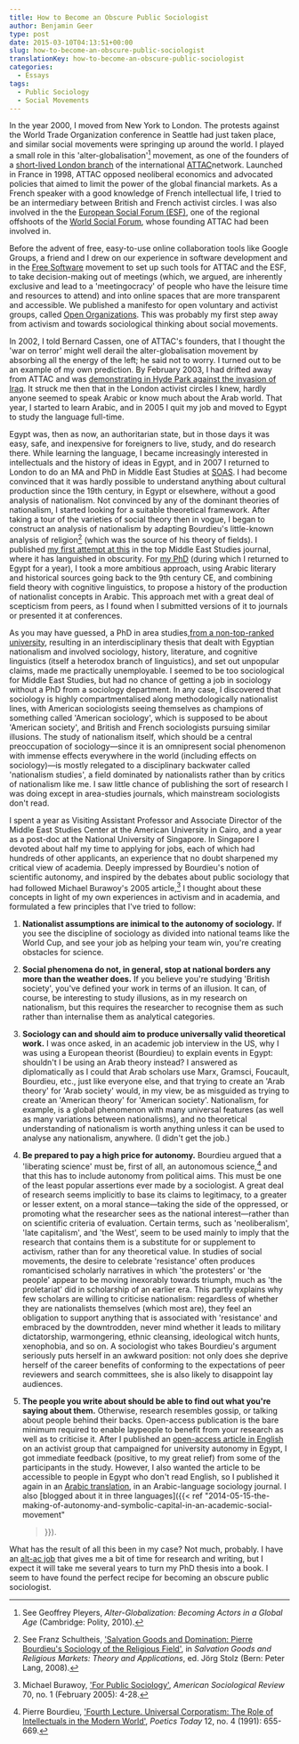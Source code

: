 ```yaml
---
title: How to Become an Obscure Public Sociologist
author: Benjamin Geer
type: post
date: 2015-03-10T04:13:51+00:00
slug: how-to-become-an-obscure-public-sociologist
translationKey: how-to-become-an-obscure-public-sociologist
categories:
  - Essays
tags:
  - Public Sociology
  - Social Movements
---
```


In the year 2000, I moved from New York to London. The protests
against the World Trade Organization conference in Seattle had just
taken place, and similar social movements were springing up around the
world. I played a small role in this 'alter-globalisation'[^1] movement,
as one of the founders of a [short-lived London
branch](http://web.archive.org/web/20020805164825/http://www.attac.org.uk/attac/html/index.vm)
of the international [ATTAC](http://www.attac.org)network. Launched in
France in 1998, ATTAC opposed neoliberal economics and advocated
policies that aimed to limit the power of the global financial
markets. As a French speaker with a good knowledge of French
intellectual life, I tried to be an intermediary between British and
French activist circles. I was also involved in the the [European
Social Forum (ESF)](http://www.fse-esf.org/), one of the regional
offshoots of the [World Social
Forum](http://en.wikipedia.org/wiki/World_Social_Forum), whose
founding ATTAC had been involved in.

Before the advent of free, easy-to-use online collaboration tools like
Google Groups, a friend and I drew on our experience in software
development and in the [Free
Software](https://www.gnu.org/philosophy/free-sw.html) movement to set
up such tools for ATTAC and the ESF, to take decision-making out of
meetings (which, we argued, are inherently exclusive and lead to a
'meetingocracy' of people who have the leisure time and resources to
attend) and into online spaces that are more transparent and
accessible. We published a manifesto for open voluntary and activist
groups, called [Open
Organizations](https://web.archive.org/web/20100609184512/http://www.open-organizations.org/view/Main/WebHome). This
was probably my first step away from activism and towards sociological
thinking about social movements.

In 2002, I told Bernard Cassen, one of ATTAC's founders, that I
thought the 'war on terror' might well derail the alter-globalisation
movement by absorbing all the energy of the left; he said not to
worry. I turned out to be an example of my own prediction. By February
2003, I had drifted away from ATTAC and was [demonstrating in Hyde
Park against the invasion of
Iraq](http://news.bbc.co.uk/2/hi/uk_news/2765041.stm). It struck me
then that in the London activist circles I knew, hardly anyone seemed
to speak Arabic or know much about the Arab world. That year, I
started to learn Arabic, and in 2005 I quit my job and moved to Egypt
to study the language full-time.

Egypt was, then as now, an authoritarian state, but in those days it
was easy, safe, and inexpensive for foreigners to live, study, and do
research there. While learning the language, I became increasingly
interested in intellectuals and the history of ideas in Egypt, and in
2007 I returned to London to do an MA and PhD in Middle East Studies
at [SOAS](http://www.soas.ac.uk). I had become convinced that it was
hardly possible to understand anything about cultural production since
the 19th century, in Egypt or elsewhere, without a good analysis of
nationalism. Not convinced by any of the dominant theories of
nationalism, I started looking for a suitable theoretical
framework. After taking a tour of the varieties of social theory then
in vogue, I began to construct an analysis of nationalism by adapting
Bourdieu's little-known analysis of religion[^2] (which was the source of
his theory of fields). I published [my first attempt at
this](https://edoc.unibas.ch/61094/) in the top Middle East Studies
journal, where it has languished in obscurity. For [my
PhD](https://eprints.soas.ac.uk/13185/) (during which I returned to
Egypt for a year), I took a more ambitious approach, using Arabic
literary and historical sources going back to the 9th century CE, and
combining field theory with cognitive linguistics, to propose a
history of the production of nationalist concepts in Arabic. This
approach met with a great deal of scepticism from peers, as I found
when I submitted versions of it to journals or presented it at
conferences.

As you may have guessed, a PhD in area studies,[from a non-top-ranked
university](https://chroniclevitae.com/news/929-academia-s-1-percent),
resulting in an interdisciplinary thesis that dealt with Egyptian
nationalism and involved sociology, history, literature, and cognitive
linguistics (itself a heterodox branch of linguistics), and set out
unpopular claims, made me practically unemployable. I seemed to be too
sociological for Middle East Studies, but had no chance of getting a
job in sociology without a PhD from a sociology department. In any
case, I discovered that sociology is highly compartmentalised along
methodologically nationalist lines, with American sociologists seeing
themselves as champions of something called 'American sociology',
which is supposed to be about 'American society', and British and
French sociologists pursuing similar illusions. The study of
nationalism itself, which should be a central preoccupation of
sociology&mdash;since it is an omnipresent social phenomenon with
immense effects everywhere in the world (including effects on
sociology)&mdash;is mostly relegated to a disciplinary backwater
called 'nationalism studies', a field dominated by nationalists rather
than by critics of nationalism like me. I saw little chance of
publishing the sort of research I was doing except in area-studies
journals, which mainstream sociologists don't read.

I spent a year as Visiting Assistant Professor and Associate Director
of the Middle East Studies Center at the American University in Cairo,
and a year as a post-doc at the National University of Singapore. In
Singapore I devoted about half my time to applying for jobs, each of
which had hundreds of other applicants, an experience that no doubt
sharpened my critical view of academia. Deeply impressed by Bourdieu's
notion of scientific autonomy, and inspired by the debates about
public sociology that had followed Michael Burawoy's 2005 article,[^3] I
thought about these concepts in light of my own experiences in
activism and in academia, and formulated a few principles that I've
tried to follow:

  1. **Nationalist assumptions are inimical to the autonomy of
     sociology.** If you see the discipline of sociology as divided
     into national teams like the World Cup, and see your job as
     helping your team win, you're creating obstacles for science.
	 
  2. **Social phenomena do not, in general, stop at national borders
     any more than the weather does.** If you believe you're studying
     'British society', you've defined your work in terms of an
     illusion. It can, of course, be interesting to study illusions,
     as in my research on nationalism, but this requires the
     researcher to recognise them as such rather than internalise them
     as analytical categories.
	 
  3. **Sociology can and should aim to produce universally valid
     theoretical work.** I was once asked, in an academic job
     interview in the US, why I was using a European theorist
     (Bourdieu) to explain events in Egypt: shouldn't I be using an
     Arab theory instead? I answered as diplomatically as I could that
     Arab scholars use Marx, Gramsci, Foucault, Bourdieu, etc., just
     like everyone else, and that trying to create an 'Arab theory'
     for 'Arab society' would, in my view, be as misguided as trying
     to create an 'American theory' for 'American
     society'. Nationalism, for example, is a global phenomenon with
     many universal features (as well as many variations between
     nationalisms), and no theoretical understanding of nationalism is
     worth anything unless it can be used to analyse any nationalism,
     anywhere. (I didn't get the job.)
	 
  4. **Be prepared to pay a high price for autonomy.** Bourdieu argued
     that a 'liberating science' must be, first of all, an autonomous
     science,[^4] and that this has to include autonomy from political
     aims. This must be one of the least popular assertions ever made
     by a sociologist. A great deal of research seems implicitly to
     base its claims to legitimacy, to a greater or lesser extent, on
     a moral stance&mdash;taking the side of the oppressed, or
     promoting what the researcher sees as the national
     interest&mdash;rather than on scientific criteria of
     evaluation. Certain terms, such as 'neoliberalism', 'late
     capitalism', and 'the West', seem to be used mainly to imply that
     the research that contains them is a substitute for or supplement
     to activism, rather than for any theoretical value. In studies of
     social movements, the desire to celebrate 'resistance' often
     produces romanticised scholarly narratives in which 'the
     protesters' or 'the people' appear to be moving inexorably
     towards triumph, much as 'the proletariat' did in scholarship of
     an earlier era. This partly explains why few scholars are willing
     to criticise nationalism: regardless of whether they are
     nationalists themselves (which most are), they feel an obligation
     to support anything that is associated with 'resistance' and
     embraced by the downtrodden, never mind whether it leads to
     military dictatorship, warmongering, ethnic cleansing,
     ideological witch hunts, xenophobia, and so on. A sociologist who
     takes Bourdieu's argument seriously puts herself in an awkward
     position: not only does she deprive herself of the career
     benefits of conforming to the expectations of peer reviewers and
     search committees, she is also likely to disappoint lay
     audiences.
	 
  5. **The people you write about should be able to find out what
     you're saying about them.** Otherwise, research resembles gossip,
     or talking about people behind their backs. Open-access
     publication is the bare minimum required to enable laypeople to
     benefit from your research as well as to criticise it. After I
     published an [open-access article in
     English](https://doi.org/10.4000/ejts.4780) on an activist group
     that campaigned for university autonomy in Egypt, I got immediate
     feedback (positive, to my great relief) from some of the
     participants in the study. However, I also wanted the article to
     be accessible to people in Egypt who don't read English, so I
     published it again in an [Arabic
     translation](https://edoc.unibas.ch/61091/), in an
     Arabic-language sociology journal. I also [blogged about it in
     three languages]({{< ref
     "2014-05-15-the-making-of-autonomy-and-symbolic-capital-in-an-academic-social-movement"
     >}}).
	 
What has the result of all this been in my case? Not much, probably. I
have an [alt-ac
job](http://sociologicalimagination.org/archives/17966) that gives me
a bit of time for research and writing, but I expect it will take me
several years to turn my PhD thesis into a book. I seem to have found
the perfect recipe for becoming an obscure public sociologist.

[^1]: See Geoffrey Pleyers, _Alter-Globalization: Becoming Actors in a
Global Age_ (Cambridge: Polity, 2010).

[^2]: See Franz Schultheis, ['Salvation Goods and Domination: Pierre
Bourdieu's Sociology of the Religious
Field'](https://www.alexandria.unisg.ch/publications/42236), in
_Salvation Goods and Religious Markets: Theory and Applications_,
ed. Jörg Stolz (Bern: Peter Lang, 2008).

[^3]: Michael Burawoy, ['For Public
Sociology'](http://burawoy.berkeley.edu/Public%20Sociology,%20Live/Burawoy.pdf),
_American Sociological Review_ 70, no. 1 (February 2005): 4-28.

[^4]: Pierre Bourdieu, ['Fourth Lecture. Universal Corporatism: The
Role of Intellectuals in the Modern
World'](https://www.jstor.org/stable/1772708), _Poetics Today_ 12,
no. 4 (1991): 655-669.
